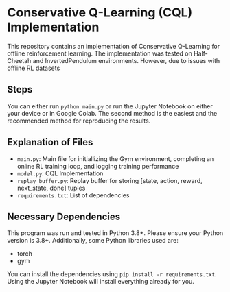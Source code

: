 # Conservative Q-Learning (CQL) Implementation

This repository contains an implementation of Conservative Q-Learning for offline reinforcement learning. The implementation was tested on Half-Cheetah and InvertedPendulum environments. However, due to issues with offline RL datasets 

## Steps
You can either run `python main.py` or run the Jupyter Notebook on either your device or in Google Colab. The second method is the easiest and the recommended method for reproducing the results.

## Explanation of Files
- ``main.py``: Main file for initiallizing the Gym environment, completing an online RL training loop, and logging training performance
- ``model.py``: CQL Implementation
- ``replay_buffer.py``: Replay buffer for storing [state, action, reward, next_state, done] tuples
- ``requirements.txt``: List of dependencies

## Necessary Dependencies
This program was run and tested in Python 3.8+. Please ensure your Python version is 3.8+.
Additionally, some Python libraries used are:
- torch
- gym

You can install the dependencies using `pip install -r requirements.txt`. Using the Jupyter Notebook will install everything already for you.